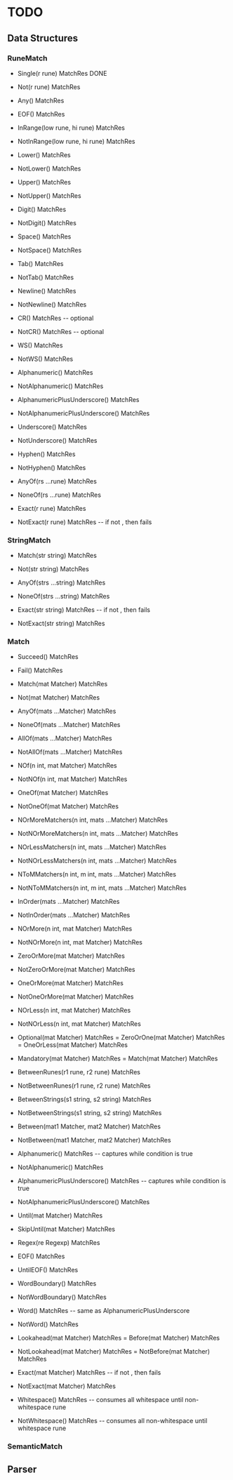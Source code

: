 # TODO

## Data Structures

### RuneMatch
- Single(r rune) MatchRes DONE
- Not(r rune) MatchRes

- Any() MatchRes
- EOF() MatchRes

- InRange(low rune, hi rune) MatchRes
- NotInRange(low rune, hi rune) MatchRes

- Lower() MatchRes
- NotLower() MatchRes

- Upper() MatchRes
- NotUpper() MatchRes

- Digit() MatchRes
- NotDigit() MatchRes

- Space() MatchRes
- NotSpace() MatchRes

- Tab() MatchRes
- NotTab() MatchRes

- Newline() MatchRes
- NotNewline() MatchRes

- CR() MatchRes -- optional
- NotCR() MatchRes -- optional

- WS() MatchRes
- NotWS() MatchRes

- Alphanumeric() MatchRes
- NotAlphanumeric() MatchRes

- AlphanumericPlusUnderscore() MatchRes
- NotAlphanumericPlusUnderscore() MatchRes

- Underscore() MatchRes
- NotUnderscore() MatchRes

- Hyphen() MatchRes
- NotHyphen() MatchRes

- AnyOf(rs ...rune) MatchRes
- NoneOf(rs ...rune) MatchRes

- Exact(r rune) MatchRes
- NotExact(r rune) MatchRes -- if not <r> <EOF>, then fails

### StringMatch
- Match(str string) MatchRes
- Not(str string) MatchRes

- AnyOf(strs ...string) MatchRes
- NoneOf(strs ...string) MatchRes

- Exact(str string) MatchRes -- if not <str> <EOF>, then fails
- NotExact(str string) MatchRes

### Match
- Succeed() MatchRes
- Fail() MatchRes

- Match(mat Matcher) MatchRes
- Not(mat Matcher) MatchRes

- AnyOf(mats ...Matcher) MatchRes
- NoneOf(mats ...Matcher) MatchRes

- AllOf(mats ...Matcher) MatchRes
- NotAllOf(mats ...Matcher) MatchRes

- NOf(n int, mat Matcher) MatchRes
- NotNOf(n int, mat Matcher) MatchRes

- OneOf(mat Matcher) MatchRes
- NotOneOf(mat Matcher) MatchRes

- NOrMoreMatchers(n int, mats ...Matcher) MatchRes
- NotNOrMoreMatchers(n int, mats ...Matcher) MatchRes

- NOrLessMatchers(n int, mats ...Matcher) MatchRes
- NotNOrLessMatchers(n int, mats ...Matcher) MatchRes

- NToMMatchers(n int, m int, mats ...Matcher) MatchRes
- NotNToMMatchers(n int, m int, mats ...Matcher) MatchRes

- InOrder(mats ...Matcher) MatchRes
- NotInOrder(mats ...Matcher) MatchRes

- NOrMore(n int, mat Matcher) MatchRes
- NotNOrMore(n int, mat Matcher) MatchRes

- ZeroOrMore(mat Matcher) MatchRes
- NotZeroOrMore(mat Matcher) MatchRes

- OneOrMore(mat Matcher) MatchRes
- NotOneOrMore(mat Matcher) MatchRes

- NOrLess(n int, mat Matcher) MatchRes
- NotNOrLess(n int, mat Matcher) MatchRes

- Optional(mat Matcher) MatchRes = ZeroOrOne(mat Matcher) MatchRes = OneOrLess(mat Matcher) MatchRes
- Mandatory(mat Matcher) MatchRes = Match(mat Matcher) MatchRes

- BetweenRunes(r1 rune, r2 rune) MatchRes
- NotBetweenRunes(r1 rune, r2 rune) MatchRes

- BetweenStrings(s1 string, s2 string) MatchRes
- NotBetweenStrings(s1 string, s2 string) MatchRes

- Between(mat1 Matcher, mat2 Matcher) MatchRes
- NotBetween(mat1 Matcher, mat2 Matcher) MatchRes

- Alphanumeric() MatchRes -- captures while condition is true
- NotAlphanumeric() MatchRes

- AlphanumericPlusUnderscore() MatchRes -- captures while condition is true
- NotAlphanumericPlusUnderscore() MatchRes

- Until(mat Matcher) MatchRes
- SkipUntil(mat Matcher) MatchRes

- Regex(re Regexp) MatchRes

- EOF() MatchRes
- UntilEOF() MatchRes

- WordBoundary() MatchRes
- NotWordBoundary() MatchRes

- Word() MatchRes -- same as AlphanumericPlusUnderscore
- NotWord() MatchRes

- Lookahead(mat Matcher) MatchRes = Before(mat Matcher) MatchRes
- NotLookahead(mat Matcher) MatchRes = NotBefore(mat Matcher) MatchRes

- Exact(mat Matcher) MatchRes -- if not <mat> <EOF>, then fails
- NotExact(mat Matcher) MatchRes

- Whitespace() MatchRes -- consumes all whitespace until non-whitespace rune
- NotWhitespace() MatchRes -- consumes all non-whitespace until whitespace rune

### SemanticMatch

## Parser


